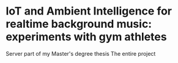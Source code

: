 # IoT and Ambient Intelligence for realtime background music: experiments with gym athletes
Server part of my Master's degree thesis
The entire project 

